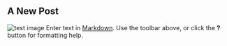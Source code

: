 ## A New Post
![test image]({{site.baseurl}}//%E4%BA%A7%E5%93%81%202.pic_hd.jpg)
Enter text in [Markdown](http://daringfireball.net/projects/markdown/). Use the toolbar above, or click the **?** button for formatting help.
